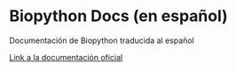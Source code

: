 # Biopython Docs (en español)

Documentación de Biopython traducida al español

[Link a la documentación oficial](https://biopython.org/wiki/Documentation)

